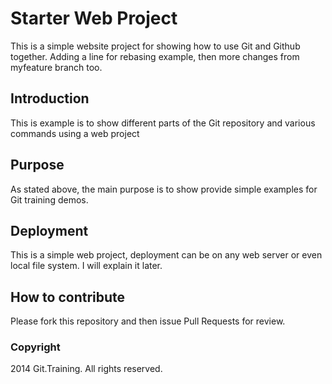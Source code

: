 # Starter Web Project

This is a simple website project for showing how to use Git and Github together. Adding a line for rebasing example, then more changes from myfeature branch too. 

## Introduction

This is example is to show different parts of the Git repository and various commands using a web project

## Purpose

As stated above, the main purpose is to show provide simple examples for Git training demos.

## Deployment

This is a simple web project, deployment can be on any web server or even local file system. I will explain it later.

## How to contribute

Please fork this repository and then issue Pull Requests for review.

### Copyright

2014 Git.Training. All rights reserved.